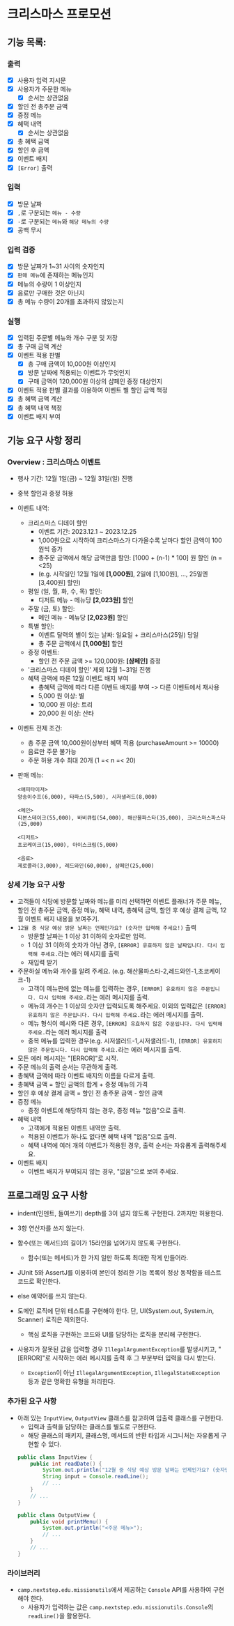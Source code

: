 # 크리스마스 프로모션

## 기능 목록:

### 출력

- [x] 사용자 입력 지시문
- [x] 사용자가 주문한 메뉴
    - [x] 순서는 상관없음
- [x] 할인 전 총주문 금액
- [x] 증정 메뉴
- [x] 혜택 내역
    - [x] 순서는 상관없음
- [x] 총 혜택 금액
- [x] 할인 후 금액
- [x] 이벤트 배지
- [x] `[Error]` 출력

### 입력

- [x]  방문 날짜
- [x] `,`로 구분되는 `메뉴 - 수량`
- [x] `-`로 구분되는 `메뉴`와 `해당 메뉴의 수량`
- [x] 공백 무시

### 입력 검증

- [x] 방문 날짜가 1~31 사이의 숫자인지
- [x] `판매 메뉴`에 존재하는 메뉴인지
- [x] 메뉴의 수량이 1 이상인지
- [x] 음료만 구매한 것은 아닌지
- [x] 총 메뉴 수량이 20개를 초과하지 않았는지

### 실행

- [x] 입력된 주문별 메뉴와 개수 구분 및 저장
- [x] 총 구매 금액 계산
- [x] 이벤트 적용 판별
    - [x] 총 구매 금액이 10,000원 이상인지
    - [x] 방문 날짜에 적용되는 이벤트가 무엇인지
    - [x] 구매 금액이 120,000원 이상의 샴페인 증정 대상인지
- [x] 이벤트 적용 판별 결과를 이용하여 이벤트 별 할인 금액 책정
- [x] 총 혜택 금액 계산
- [x] 총 혜택 내역 책정
- [x] 이벤트 배지 부여

## 기능 요구 사항 정리

### Overview : 크리스마스 이벤트

- 행사 기간: 12월 1일(금) ~ 12월 31일(일) 진행

- 중복 할인과 증정 허용

- 이벤트 내역:
    - 크리스마스 디데이 할인
        - 이벤트 기간: 2023.12.1 ~ 2023.12.25
        - 1,000원으로 시작하여 크리스마스가 다가올수록 날마다 할인 금액이 100원씩 증가
        - 총주문 금액에서 해당 금액만큼 할인: [1000 + (n-1) * 100] 원 할인 (n =<25)
        - (e.g. 시작일인 12월 1일에 **[1,000원]**, 2일에 [1,100원], ..., 25일엔 [3,400원] 할인)
    - 평일 (일, 월, 화, 수, 목) 할인:
        - 디저트 메뉴 - 메뉴당 **[2,023원]** 할인
    - 주말 (금, 토) 할인:
        - 메인 메뉴 - 메뉴당 **[2,023원]** 할인
    - 특별 할인:
        - 이벤트 달력의 별이 있는 날짜: 일요일 + 크리스마스(25일) 당일
        - 총 주문 금액에서 **[1,000원]** 할인
    - 증정 이벤트:
        - 할인 전 주문 금액 >= 120,000원: **[샴페인]** 증정
    - '크리스마스 디데이 할인' 제외 12월 1~31일 진행
    - 혜택 금액에 따른 12월 이벤트 배지 부여
        - 총혜택 금액에 따라 다른 이벤트 배지를 부여 -> 다른 이벤트에서 재사용
        - 5,000 원 이상: 별
        - 10,000 원 이상: 트리
        - 20,000 원 이상: 산타


- 이벤트 전제 조건:
    - 총 주문 금액 10,000원이상부터 혜택 적용 (purchaseAmount >= 10000)
    - 음료만 주문 불가능
    - 주문 허용 개수 최대 20개 (1 =< n =< 20)

- 판매 메뉴:

    ```
    <애피타이저>
    양송이수프(6,000), 타파스(5,500), 시저샐러드(8,000)
    
    <메인>
    티본스테이크(55,000), 바비큐립(54,000), 해산물파스타(35,000), 크리스마스파스타(25,000)
    
    <디저트>
    초코케이크(15,000), 아이스크림(5,000)
    
    <음료>
    제로콜라(3,000), 레드와인(60,000), 샴페인(25,000)
    ```

### 상세 기능 요구 사항

- 고객들이 식당에 방문할 날짜와 메뉴를 미리 선택하면 이벤트 플래너가 주문 메뉴, 할인 전 총주문 금액, 증정 메뉴, 혜택 내역, 총혜택 금액, 할인 후 예상 결제 금액, 12월 이벤트 배지 내용을 보여주기.
- `12월 중 식당 예상 방문 날짜는 언제인가요? (숫자만 입력해 주세요!)` 출력
    - 방문할 날짜는 1 이상 31 이하의 숫자로만 입력.
    - 1 이상 31 이하의 숫자가 아닌 경우, `[ERROR] 유효하지 않은 날짜입니다. 다시 입력해 주세요.`라는 에러 메시지를 출력
    - 재입력 받기
- 주문하실 메뉴와 개수를 알려 주세요. (e.g. 해산물파스타-2,레드와인-1,초코케이크-1)
    - 고객이 메뉴판에 없는 메뉴를 입력하는 경우, `[ERROR] 유효하지 않은 주문입니다. 다시 입력해 주세요.`라는 에러 메시지를 출력.
    - 메뉴의 개수는 1 이상의 숫자만 입력되도록 해주세요. 이외의 입력값은 `[ERROR] 유효하지 않은 주문입니다. 다시 입력해 주세요.`라는 에러 메시지를 출력.
    - 메뉴 형식이 예시와 다른 경우, `[ERROR] 유효하지 않은 주문입니다. 다시 입력해 주세요.`라는 에러 메시지를 출력
    - 중복 메뉴를 입력한 경우(e.g. 시저샐러드-1,시저샐러드-1), `[ERROR] 유효하지 않은 주문입니다. 다시 입력해 주세요.`라는 에러 메시지를 출력.
- 모든 에러 메시지는 "[ERROR]"로 시작.
- 주문 메뉴의 출력 순서는 무관하게 출력.
- 총혜택 금액에 따라 이벤트 배지의 이름을 다르게 출력.
- 총혜택 금액 = 할인 금액의 합계 + 증정 메뉴의 가격
- 할인 후 예상 결제 금액 = 할인 전 총주문 금액 - 할인 금액
- 증정 메뉴
    - 증정 이벤트에 해당하지 않는 경우, 증정 메뉴 "없음"으로 출력.
- 혜택 내역
    - 고객에게 적용된 이벤트 내역만 출력.
    - 적용된 이벤트가 하나도 없다면 혜택 내역 "없음"으로 출력.
    - 혜택 내역에 여러 개의 이벤트가 적용된 경우, 출력 순서는 자유롭게 출력해주세요.
- 이벤트 배지
    - 이벤트 배지가 부여되지 않는 경우, "없음"으로 보여 주세요.

## 프로그래밍 요구 사항

- indent(인덴트, 들여쓰기) depth를 3이 넘지 않도록 구현한다. 2까지만 허용한다.
- 3항 연산자를 쓰지 않는다.
- 함수(또는 메서드)의 길이가 15라인을 넘어가지 않도록 구현한다.
    - 함수(또는 메서드)가 한 가지 일만 하도록 최대한 작게 만들어라.
- JUnit 5와 AssertJ를 이용하여 본인이 정리한 기능 목록이 정상 동작함을 테스트 코드로 확인한다.
- else 예약어를 쓰지 않는다.

- 도메인 로직에 단위 테스트를 구현해야 한다. 단, UI(System.out, System.in, Scanner) 로직은 제외한다.
    - 핵심 로직을 구현하는 코드와 UI를 담당하는 로직을 분리해 구현한다.
- 사용자가 잘못된 값을 입력할 경우 `IllegalArgumentException`를 발생시키고, "[ERROR]"로 시작하는 에러 메시지를 출력 후 그 부분부터 입력을 다시 받는다.
    - `Exception`이 아닌 `IllegalArgumentException`, `IllegalStateException` 등과 같은 명확한 유형을 처리한다.

### 추가된 요구 사항

- 아래 있는 `InputView`, `OutputView` 클래스를 참고하여 입출력 클래스를 구현한다.
    - 입력과 출력을 담당하는 클래스를 별도로 구현한다.
    - 해당 클래스의 패키지, 클래스명, 메서드의 반환 타입과 시그니처는 자유롭게 구현할 수 있다.
  ```java
  public class InputView {
      public int readDate() {
          System.out.println("12월 중 식당 예상 방문 날짜는 언제인가요? (숫자만 입력해 주세요!)");
          String input = Console.readLine();    
          // ...
      }
      // ...
  }
  ```
  ```java
  public class OutputView {
      public void printMenu() {
          System.out.println("<주문 메뉴>");
          // ...
      }
      // ...
  }
  ```

### 라이브러리

- `camp.nextstep.edu.missionutils`에서 제공하는 `Console` API를 사용하여 구현해야 한다.
    - 사용자가 입력하는 값은 `camp.nextstep.edu.missionutils.Console`의 `readLine()`을 활용한다.
